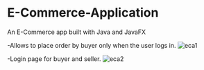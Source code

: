 # E-Commerce-Application
An E-Commerce app built with Java and JavaFX

-Allows to place order by buyer only when the user logs in.
![eca1](https://user-images.githubusercontent.com/119573539/209804881-6d648269-1852-4f48-bb6d-ee0bbf8a6907.png)

-Login page for buyer and seller.
![eca2](https://user-images.githubusercontent.com/119573539/209805147-07ad43a0-4a97-4b3d-898e-e65b6caac270.png)


